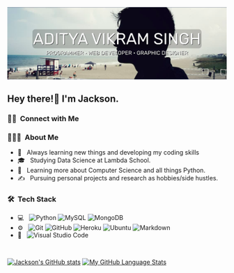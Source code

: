 <img src="https://raw.githubusercontent.com/AVS1508/AVS1508/master/assets/Aditya%20Vikram%20Singh%20Banner.png">

<h2> Hey there!👋 I'm Jackson.</h2>
<h3> 🤝🏻 &nbsp;Connect with Me </h3>



<h3> 👨🏻‍💻 &nbsp;About Me </h3>

- 🤔 &nbsp; Always learning new things and developing my coding skills
- 🎓 &nbsp; Studying Data Science at Lambda School.
- 🌱 &nbsp; Learning more about Computer Science and all things Python.
- ✍️ &nbsp; Pursuing personal projects and research as hobbies/side hustles.

<h3> 🛠 &nbsp;Tech Stack</h3>

- 💻 &nbsp;
  ![Python](https://img.shields.io/badge/-Python-333333?style=flat&logo=python)
  ![MySQL](https://img.shields.io/badge/-MySQL-333333?style=flat&logo=mysql)
  ![MongoDB](https://img.shields.io/badge/-MongoDB-333333?style=flat&logo=mongodb)
- ⚙️ &nbsp;
  ![Git](https://img.shields.io/badge/-Git-333333?style=flat&logo=git)
  ![GitHub](https://img.shields.io/badge/-GitHub-333333?style=flat&logo=github)
  ![Heroku](https://img.shields.io/badge/-Heroku-black?style=flat-square&logo=heroku)
  ![Ubuntu](https://img.shields.io/badge/-Ubuntu-black?style=flat-square&logo=ubuntu)
  ![Markdown](https://img.shields.io/badge/-Markdown-333333?style=flat&logo=markdown)
- 🔧 &nbsp;
  ![Visual Studio Code](https://img.shields.io/badge/-Visual%20Studio%20Code-333333?style=flat&logo=visual-studio-code&logoColor=007ACC)

 
<br/>

[![Jackson's GitHub stats](https://github-readme-stats.vercel.app/api?username=JacksonReber&theme=tokyonight)](https://github.com/anuraghazra/github-readme-stats)
[![My GitHub Language Stats](https://github-readme-stats.vercel.app/api/top-langs/?username=JacksonReber&langs_count=5&theme=tokyonight&hide=CSS,SCSS,jupyter%20notebook)]()
